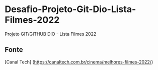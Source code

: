 # Desafio-Projeto-Git-Dio-Lista-Filmes-2022
Projeto GIT/GITHUB DIO - Lista Filmes 2022
## Fonte
[Canal Tech] (https://canaltech.com.br/cinema/melhores-filmes-2022/)
